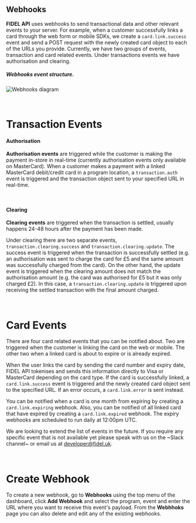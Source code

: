 ## Webhooks
**FIDEL API** uses webhooks to send transactional data and other relevant events to your server. For example, when a customer successfully links a card through the web form or mobile SDKs, we create a `card.link.success` event and send a POST request with the newly created card object to each of the URLs you provide.
Currently, we have two groups of events, transaction and card related events. Under transactions events we have authorisation and clearing.

<h5>Webhooks event structure.</h5>

![Webhooks diagram](https://docs.fidel.uk/assets/images/webhooks-diagram.png "Webhooks diagram")

<br/>

# Transaction Events

#### Authorisation

**Authorisation events** are triggered while the customer is making the payment in-store in real-time (currently authorisation events only available on MasterCard). When a customer makes a payment with a linked MasterCard debit/credit card in a program location, a `transaction.auth` event is triggered and the transaction object sent to your specified URL in real-time.

<br/>

#### Clearing

**Clearing events** are triggered when the transaction is settled, usually happens 24-48 hours after the payment has been made.

Under clearing there are two separate events, `transaction.clearing.success` and `transaction.clearing.update`. The success event is triggered when the transaction is successfully settled (e.g. an authorisation was sent to charge the card for £5 and the same amount was successfully charged from the card). On the other hand, the update event is triggered when the clearing amount does not match the authorisation amount (e.g. the card was authorised for £5 but it was only charged £2). In this case, a `transaction.clearing.update` is triggered upon receiving the settled transaction with the final amount charged.

<br/>

# Card Events
There are four card related events that you can be notified about. Two are triggered when the customer is linking the card on the web or mobile. The other two when a linked card is about to expire or is already expired.

When the user links the card by sending the card number and expiry date, FIDEL API tokenises and sends this information directly to Visa or MasterCard depending on the card type. If the card is successfully linked, a `card.link.success` event is triggered and the newly created card object sent to the specified URL. If an error occurs, a `card.link.error` is sent instead.

You can be notified when a card is one month from expiring by creating a `card.link.expiring` webhook. Also, you can be notified of all linked card that have expired by creating a `card.link.expired` webhook. The expiry webhooks are scheduled to run daily at 12:00pm UTC.

We are looking to extend  the list of events in the future. If you require any specific event that is not available yet please speak with us on the ~Slack channel~ or email us at developer@fidel.uk.

<br/>

# Create Webhook

To create a new webhook, go to **Webhooks** using the top menu of the dashboard, click **Add Webhook** and select the program, event and enter the URL where you want to receive this event's payload. From the **Webhhoks** page you can also delete and edit any of the existing webhooks.

<br/>
